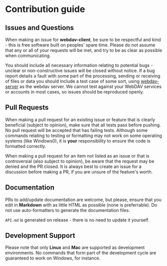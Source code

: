 # Contribution guide

## Issues and Questions
When making an issue for **webdav-client**, be sure to be respectful and kind - this is free software built on peoples' spare time. Please do not assume that any or all of your requests will be met, and try to be as clear as possible when communicating.

You should include all necessary information relating to potential bugs - unclear or non-constructive issues will be closed without notice. If a bug report details a fault with some part of the processing, sending or receiving of files or data you should include a test case of some sort, using [webdav-server](https://www.npmjs.com/package/webdav-server) as the webdav server. We cannot test against your WebDAV services or accounts in most cases, so issues should be reproduced openly.

## Pull Requests
When making a pull request for an existing issue or feature that is clearly beneficial (subject to opinion), make sure that all tests pass before pushing. No pull request will be accepted that has failing tests. Although some commands relating to testing or formatting may not work on some operating systems (like Windows0), it is **your** responsibility to ensure the code is formatted correctly.

When making a pull request for an item not listed as an issue or that is controversial (also subject to opinion), be aware that the request may be denied and the PR closed. It is always best to create an issue for a discussion before making a PR, if you are unsure of the feature's worth.

## Documentation
PRs to add/update documentation are welcome, but please, ensure that you edit in **Markdown** with as little HTML as possible (none is preferrable). Do not use auto-formatters to generate the documentation files.

`API.md` is generated on release - there is no need to update it yourself.

## Development Support
Please note that only **Linux** and **Mac** are supported as development environments. No commands that form part of the development cycle are guaranteed to work on Windows, for instance.
